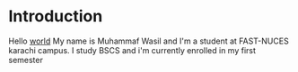 # Introduction
Hello 
[world](https://www.hubspot.com/hubfs/write-stronger-introductions.jpg)
My name is Muhammaf Wasil and I'm a student at FAST-NUCES karachi campus.
I study BSCS and i'm currently enrolled in my first semester

